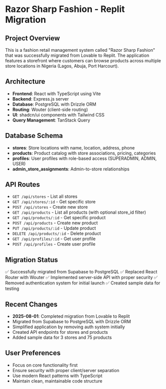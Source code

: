 # Razor Sharp Fashion - Replit Migration

## Project Overview
This is a fashion retail management system called "Razor Sharp Fashion" that was successfully migrated from Lovable to Replit. The application features a storefront where customers can browse products across multiple store locations in Nigeria (Lagos, Abuja, Port Harcourt).

## Architecture
- **Frontend**: React with TypeScript using Vite
- **Backend**: Express.js server
- **Database**: PostgreSQL with Drizzle ORM
- **Routing**: Wouter (client-side routing)
- **UI**: shadcn/ui components with Tailwind CSS
- **Query Management**: TanStack Query

## Database Schema
- **stores**: Store locations with name, location, address, phone
- **products**: Product catalog with store associations, pricing, categories
- **profiles**: User profiles with role-based access (SUPERADMIN, ADMIN, USER)
- **admin_store_assignments**: Admin-to-store relationships

## API Routes
- `GET /api/stores` - List all stores
- `GET /api/stores/:id` - Get specific store
- `POST /api/stores` - Create new store
- `GET /api/products` - List all products (with optional store_id filter)
- `GET /api/products/:id` - Get specific product
- `POST /api/products` - Create new product
- `PUT /api/products/:id` - Update product
- `DELETE /api/products/:id` - Delete product
- `GET /api/profiles/:id` - Get user profile
- `POST /api/profiles` - Create user profile

## Migration Status
✅ Successfully migrated from Supabase to PostgreSQL
✅ Replaced React Router with Wouter
✅ Implemented server-side API with proper security
✅ Removed authentication system for initial launch
✅ Created sample data for testing

## Recent Changes
- **2025-08-01**: Completed migration from Lovable to Replit
- Migrated from Supabase to PostgreSQL with Drizzle ORM
- Simplified application by removing auth system initially
- Created API endpoints for stores and products
- Added sample data for 3 stores and 75 products

## User Preferences
- Focus on core functionality first
- Ensure security with proper client/server separation
- Use modern React patterns with TypeScript
- Maintain clean, maintainable code structure